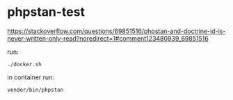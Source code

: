 # phpstan-test
https://stackoverflow.com/questions/69851516/phpstan-and-doctrine-id-is-never-written-only-read?noredirect=1#comment123480939_69851516

run:

    ./docker.sh

in container run:

    vendor/bin/phpstan
